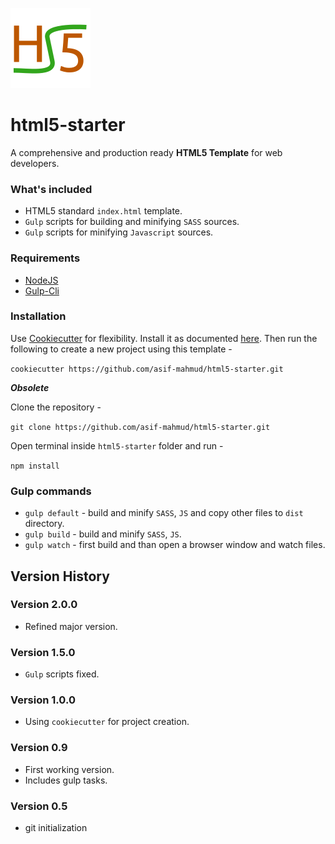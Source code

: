 ![Image not found](images/html5-starter.logo.png)

# html5-starter

A comprehensive and production ready **HTML5 Template** for web developers.
 
### What's included 

- HTML5 standard `index.html` template.
- `Gulp` scripts for building and minifying `SASS` sources.
- `Gulp` scripts for minifying `Javascript` sources.

### Requirements

- [NodeJS](https://nodejs.org/en/)
- [Gulp-Cli](http://gulpjs.com/)

### Installation

Use [Cookiecutter](https://github.com/audreyr/cookiecutter) for flexibility. Install it as documented 
[here](https://github.com/audreyr/cookiecutter). Then run the following to create a new 
project using this template -

`cookiecutter https://github.com/asif-mahmud/html5-starter.git`

***Obsolete***

Clone the repository -

`git clone https://github.com/asif-mahmud/html5-starter.git`

Open terminal inside `html5-starter` folder and run -

`npm install`

### Gulp commands 

- `gulp default` - build and minify `SASS`, `JS` and copy other files to `dist` directory.
- `gulp build` - build and minify `SASS`, `JS`.
- `gulp watch` - first build and than open a browser window and watch files.

## Version History

### Version 2.0.0

- Refined major version.

### Version 1.5.0

- `Gulp` scripts fixed.

### Version 1.0.0

- Using `cookiecutter` for project creation.

### Version 0.9

- First working version. 
- Includes gulp tasks.

### Version 0.5

- git initialization